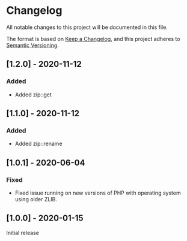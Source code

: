 # Changelog

All notable changes to this project will be documented in this file.

The format is based on [Keep a Changelog](https://keepachangelog.com/en/1.0.0/),
and this project adheres to [Semantic Versioning](https://semver.org/spec/v2.0.0.html).

## [1.2.0] - 2020-11-12

### Added 

- Added zip::get

## [1.1.0] - 2020-11-12

### Added

- Added zip::rename

## [1.0.1] - 2020-06-04

### Fixed
- Fixed issue running on new versions of PHP with operating system using older ZLIB.

## [1.0.0] - 2020-01-15

Initial release